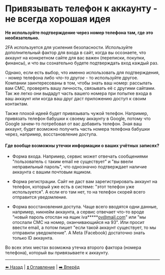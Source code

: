 # Привязывать телефон к аккаунту - не всегда хорошая идея

**Не используйте подтверждение через номер телефона там, где это необязательно.**

2FA используется для усиления безопасности. Используйте дополнительный фактор для входа в сайт, когда вы осознаете,
что аккаунт на конкретном сайте для вас важен (переписки, покупки, финансы), и что вы сознательно будете подтверждать вход каждый раз.

Однако, если есть выбор, что именно использовать для подтверждения, - номер телефона либо _что-то другое_ - то используйте другое.
Компании заинтересованы в том, чтобы знать ваш номер: рассылать вам СМС, проверять вашу личность, связывать её с другими сайтами.
Так же легко они выдадут часть вашего номера при попытке входа в ваш аккаунт или когда ваш друг даст приложению доступ к своим контактам.

Также плохой идеей будет привязывать чужой телефон. Например, привязать телефон бабушки к своему аккаунту в Google, потому что Google зачем-то потребовал от вас добавить телефон.
Зная ваш аккаунт, будет возможно получить часть номера телефона бабушки через, например, восстановление доступа.

#### Где вообще возможны утечки информации о ваших учётных записях?

* Форма входа. Например, сервис может отвечать сообщениями "пользователь с таким email не существует" и "вы ввели неправильный пароль", что однозначно 
подтверждает наличие аккаунта с вашим почтовым ящиком.

* Форма регистрации. Сайт не даст вам зарегистрировать аккаунт на телефон, который уже есть в системе: "этот телефон уже используется". А если его там нет, то на телефон скорей всего отправится уведомление.

* Форма восстановления доступа. Чаще всего вводятся одни данные, например, никнейм аккаунта, а сервис отвечает что-то вроде "новый пароль отослан на ящик iva*****ov@mail.com" или "мы отослали СМС на номер, оканчивающийся на 93". Или просит ввести email, а потом пишет "если такой аккаунт существует, то мы отправили уведомление". А Meta (Facebook) достаточно знать только ID аккаунта.

Во всех этих местах возможна утечка второго фактора (номера телефона), который вы привязываете к аккаунту.

---

[⬅️ Назад](./development.md) | [⏫ Оглавление](../README.md) | [➡️ Вперёд](./deleteme.md)
